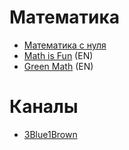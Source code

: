 # Математика

- [Математика с нуля](http://spacemath.xyz)
- [Math is Fun](https://www.mathsisfun.com/index.htm) (EN)
- [Green Math](https://www.greenemath.com) (EN)

# Каналы

- [3Blue1Brown](https://www.youtube.com/c/3blue1brown)
